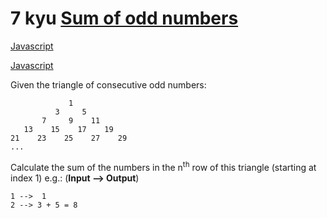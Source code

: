 # 7 kyu [Sum of odd numbers](https://www.codewars.com/kata/55fd2d567d94ac3bc9000064)

<!-- START LANGUAGE_LINKS -->

[Javascript](./javascript.js)

[Javascript](./javascript1.js)

<!-- END LANGUAGE_LINKS -->

Given the triangle of consecutive odd numbers:

```
             1
          3     5
       7     9    11
   13    15    17    19
21    23    25    27    29
...
```

Calculate the sum of the numbers in the n<sup>th</sup> row of this triangle (starting at index 1) e.g.: (**Input --> Output**)

```
1 -->  1
2 --> 3 + 5 = 8
```
